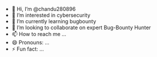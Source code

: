 - 👋 Hi, I’m @chandu280896
- 👀 I’m interested in cybersecurity
- 🌱 I’m currently learning bugbounty
- 💞️ I’m looking to collaborate on expert Bug-Bounty Hunter
- 📫 How to reach me ...
- 😄 Pronouns: ...
- ⚡ Fun fact: ...

<!---
chandu280896/chandu280896 is a ✨ special ✨ repository because its `README.md` (this file) appears on your GitHub profile.
You can click the Preview link to take a look at your changes.
--->
